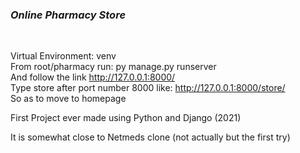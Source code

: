 <h3> <i>Online Pharmacy Store </i></h3> <br>

Virtual Environment: venv <br>
From root/pharmacy run: py manage.py runserver <br>
And follow the link http://127.0.0.1:8000/  <br>
Type store after port number 8000 like: http://127.0.0.1:8000/store/  <br>
So as to move to homepage <br>


First Project ever made using Python and Django (2021) <br>

It is somewhat close to Netmeds clone (not actually but the first try) 
